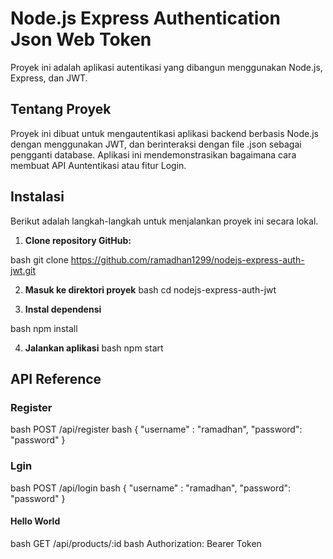 # Node.js Express Authentication Json Web Token

Proyek ini adalah aplikasi autentikasi yang dibangun menggunakan Node.js, Express, dan JWT.

## Tentang Proyek

Proyek ini dibuat untuk mengautentikasi aplikasi backend berbasis Node.js dengan menggunakan JWT, dan berinteraksi dengan file .json sebagai pengganti database. Aplikasi ini mendemonstrasikan bagaimana cara membuat API Auntentikasi atau fitur Login.

## Instalasi

Berikut adalah langkah-langkah untuk menjalankan proyek ini secara lokal.

1. **Clone repository GitHub:**

bash
   git clone https://github.com/ramadhan1299/nodejs-express-auth-jwt.git

2. **Masuk ke direktori proyek**
bash
    cd nodejs-express-auth-jwt

3. **Instal dependensi**
    
bash
    npm install

4. **Jalankan aplikasi**
bash
    npm start

## API Reference

### Register
bash
  POST /api/register
bash
  {
    "username" : "ramadhan",
    "password": "password"
  }

### Lgin
bash
  POST /api/login
bash
  {
    "username" : "ramadhan",
    "password": "password"
  }
#### Hello World
bash
  GET /api/products/:id
bash
  Authorization: Bearer Token
